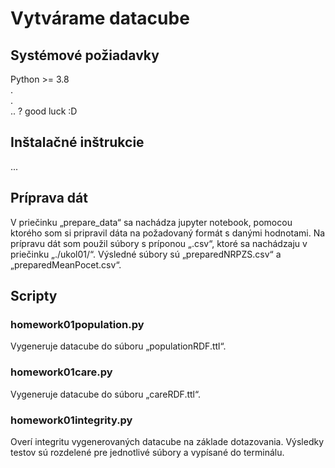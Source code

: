 # Vytvárame datacube

## Systémové požiadavky

Python >= 3.8 <br>
. <br>
. <br>
.. ? good luck :D

## Inštalačné inštrukcie

...

## Príprava dát

V priečinku „prepare_data“ sa nachádza jupyter notebook, pomocou ktorého som si pripravil dáta na požadovaný formát s danými hodnotami. 
Na prípravu dát som použil súbory s príponou „.csv“, ktoré sa nachádzaju v priečinku „./ukol01/“.
Výsledné súbory sú „preparedNRPZS.csv“ a „preparedMeanPocet.csv“.

## Scripty
### homework01population.py

Vygeneruje datacube do súboru „populationRDF.ttl“.


### homework01care.py

Vygeneruje datacube do súboru „careRDF.ttl“.

### homework01integrity.py

Overí integritu vygenerovaných datacube na základe dotazovania. Výsledky testov sú rozdelené pre jednotlivé súbory a vypísané do terminálu.
